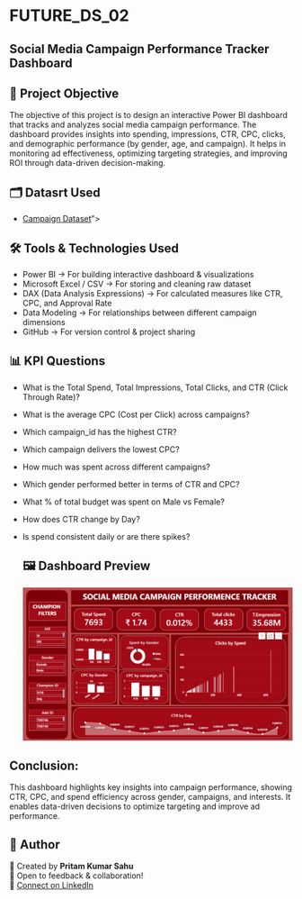# FUTURE_DS_02
## Social Media Campaign Performance Tracker Dashboard

## 🎯 Project Objective
The objective of this project is to design an interactive Power BI dashboard that tracks and analyzes social media campaign performance.
The dashboard provides insights into spending, impressions, CTR, CPC, clicks, and demographic performance (by gender, age, and campaign).
It helps in monitoring ad effectiveness, optimizing targeting strategies, and improving ROI through data-driven decision-making.

## 🗂️ Datasrt Used
- <a href="https://github.com/Pritamkr-22/FUTURE_DS_2/blob/main/data.csv"> Campaign Dataset</a>">

## 🛠️ Tools & Technologies Used

- Power BI → For building interactive dashboard & visualizations
- Microsoft Excel / CSV → For storing and cleaning raw dataset
- DAX (Data Analysis Expressions) → For calculated measures like CTR, CPC, and Approval Rate
- Data Modeling → For relationships between different campaign dimensions
- GitHub → For version control & project sharing

## 📊 KPI Questions
- What is the Total Spend, Total Impressions, Total Clicks, and CTR (Click Through Rate)?
- What is the average CPC (Cost per Click) across campaigns?
- Which campaign_id has the highest CTR?
- Which campaign delivers the lowest CPC?
- How much was spent across different campaigns?
- Which gender performed better in terms of CTR and CPC?
- What % of total budget was spent on Male vs Female?
- How does CTR change by Day?
- Is spend consistent daily or are there spikes?

  ## 🖼️ Dashboard Preview
  ![image alt](https://github.com/Pritamkr-22/FUTURE_DS_2/blob/main/Screenshot%202025-09-15%20095119.png)

##  Conclusion:
This dashboard highlights key insights into campaign performance, showing CTR, CPC, and spend efficiency across gender, campaigns, and interests. 
It enables data-driven decisions to optimize targeting and improve ad performance.
  

## 🔹 Author  
👤 Created by **Pritam Kumar Sahu**  
💼 Open to feedback & collaboration!  
🔗 [Connect on LinkedIn](https://www.linkedin.com/in/pritam-kr-sahu) 
